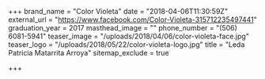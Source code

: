 +++
brand_name = "Color Violeta"
date = "2018-04-06T11:30:59Z"
external_url = "https://www.facebook.com/Color-Violeta-315712235497441"
graduation_year = 2017
masthead_image = ""
phone_number = "(506) 6081-5941"
teaser_image = "/uploads/2018/04/06/color-violeta-face.jpg"
teaser_logo = "/uploads/2018/05/22/color-violeta-logo.jpg"
title = "Leda Patricia Matarrita Arroya"
sitemap_exclude = true

+++
